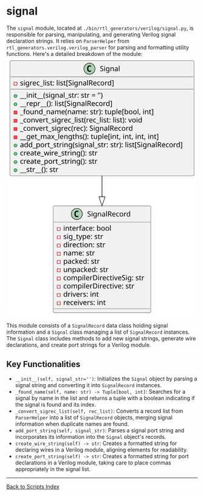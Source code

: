 # signal

The `signal` module, located at `./bin/rtl_generators/verilog/signal.py`, is responsible for parsing, manipulating, and generating Verilog signal declaration strings. It relies on `ParserHelper` from `rtl_generators.verilog.verilog_parser` for parsing and formatting utility functions. Here's a detailed breakdown of the module:
![Signal UML](../../images_scripts_uml/verilog_Signal.svg)

This module consists of a `SignalRecord` data class holding signal information and a `Signal` class managing a list of `SignalRecord` instances. The `Signal` class includes methods to add new signal strings, generate wire declarations, and create port strings for a Verilog module.

## Key Functionalities

- `__init__(self, signal_str='')`: Initializes the `Signal` object by parsing a signal string and converting it into `SignalRecord` instances.
- `_found_name(self, name: str) -> Tuple[bool, int]`: Searches for a signal by name in the list and returns a tuple with a boolean indicating if the signal is found and its index.
- `_convert_sigrec_list(self, rec_list)`: Converts a record list from `ParserHelper` into a list of `SignalRecord` objects, merging signal information when duplicate names are found.
- `add_port_string(self, signal_str)`: Parses a signal port string and incorporates its information into the `Signal` object's records.
- `create_wire_string(self) -> str`: Creates a formatted string for declaring wires in a Verilog module, aligning elements for readability.
- `create_port_string(self) -> str`: Creates a formatted string for port declarations in a Verilog module, taking care to place commas appropriately in the signal list.

---

[Back to Scripts Index](index.md)

